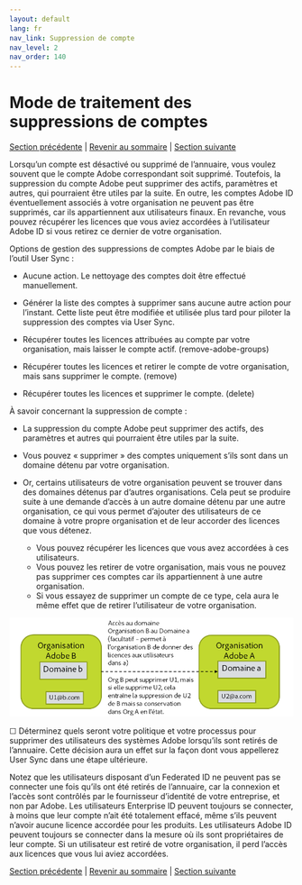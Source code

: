 ```yaml
---
layout: default
lang: fr
nav_link: Suppression de compte
nav_level: 2
nav_order: 140
---
```


# Mode de traitement des suppressions de comptes

[Section précédente](layout_products.md) \| [Revenir au sommaire](index.md) \|  [Section suivante](setup_adobeio.md)


Lorsqu’un compte est désactivé ou supprimé de l’annuaire, vous voulez souvent que le compte Adobe correspondant soit supprimé. Toutefois, la suppression du compte Adobe peut supprimer des actifs, paramètres et autres, qui pourraient être utiles par la suite. En outre, les comptes Adobe ID éventuellement associés à votre organisation ne peuvent pas être supprimés, car ils appartiennent aux utilisateurs finaux. En revanche, vous pouvez récupérer les licences que vous aviez accordées à l’utilisateur Adobe ID si vous retirez ce dernier de votre organisation.


Options de gestion des suppressions de comptes Adobe par le biais de l’outil User Sync :

  - Aucune action. Le nettoyage des comptes doit être effectué manuellement.

  - Générer la liste des comptes à supprimer sans aucune autre action pour l’instant. Cette liste peut être modifiée et utilisée plus tard pour piloter la suppression des comptes via User Sync.

  - Récupérer toutes les licences attribuées au compte par votre organisation, mais laisser le compte actif. (remove-adobe-groups)

  - Récupérer toutes les licences et retirer le compte de votre organisation, mais sans supprimer le compte. (remove)

  - Récupérer toutes les licences et supprimer le compte. (delete)


À savoir concernant la suppression de compte :

  - La suppression du compte Adobe peut supprimer des actifs, des paramètres et autres qui pourraient être utiles par la suite.
 
  - Vous pouvez « supprimer » des comptes uniquement s’ils sont dans un domaine détenu par votre organisation.
  - Or, certains utilisateurs de votre organisation peuvent se trouver dans des domaines détenus par d’autres organisations. Cela peut se produire suite à une demande d’accès à un autre domaine détenu par une autre organisation, ce qui vous permet d’ajouter des utilisateurs de ce domaine à votre propre organisation et de leur accorder des licences que vous détenez.
    - Vous pouvez récupérer les licences que vous avez accordées à ces utilisateurs.
    - Vous pouvez les retirer de votre organisation, mais vous ne pouvez pas supprimer ces comptes car ils appartiennent à une autre organisation.
    - Si vous essayez de supprimer un compte de ce type, cela aura le même effet que de retirer l’utilisateur de votre organisation.

![Organisations](images/decide_deletion_multi_org.png)

&#9744; Déterminez quels seront votre politique et votre processus pour supprimer des utilisateurs des systèmes Adobe lorsqu’ils sont retirés de l’annuaire. Cette décision aura un effet sur la façon dont vous appellerez User Sync dans une étape ultérieure.

Notez que les utilisateurs disposant d’un Federated ID ne peuvent pas se connecter une fois qu’ils ont été retirés de l’annuaire, car la connexion et l’accès sont contrôlés par le fournisseur d’identité de votre entreprise, et non par Adobe. Les utilisateurs Enterprise ID peuvent toujours se connecter, à moins que leur compte n’ait été totalement effacé, même s’ils peuvent n’avoir aucune licence accordée pour les produits. Les utilisateurs Adobe ID peuvent toujours se connecter dans la mesure où ils sont propriétaires de leur compte. Si un utilisateur est retiré de votre organisation, il perd l’accès aux licences que vous lui aviez accordées.


[Section précédente](layout_products.md) \| [Revenir au sommaire](index.md) \|  [Section suivante](setup_adobeio.md)

